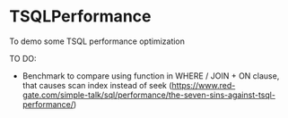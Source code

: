 # TSQLPerformance
To demo some TSQL performance optimization

TO DO:
 - Benchmark to compare using function in WHERE / JOIN + ON clause, that causes scan index instead of seek (https://www.red-gate.com/simple-talk/sql/performance/the-seven-sins-against-tsql-performance/)
